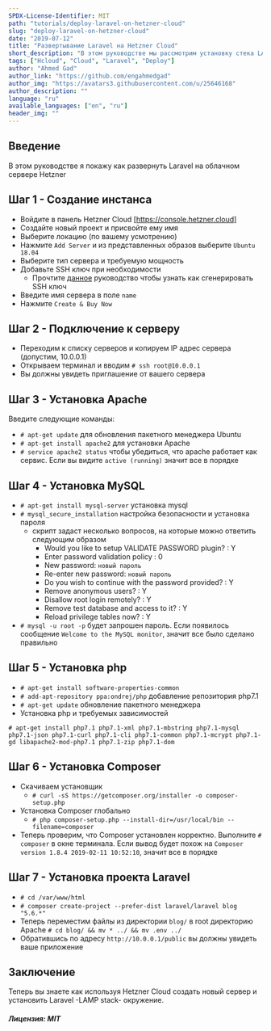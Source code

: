 ```yaml
---
SPDX-License-Identifier: MIT
path: "tutorials/deploy-laravel-on-hetzner-cloud"
slug: "deploy-laravel-on-hetzner-cloud"
date: "2019-07-12"
title: "Развертывание Laravel на Hetzner Cloud"
short_description: "В этом руководстве мы рассмотрим установку стека LAMP на облачный сервер в Hetzner и развернем на нем Laravel."
tags: ["Hcloud", "Cloud", "Laravel", "Deploy"]
author: "Ahmed Gad"
author_link: "https://github.com/engahmedgad"
author_img: "https://avatars3.githubusercontent.com/u/25646168"
author_description: ""
language: "ru"
available_languages: ["en", "ru"]
header_img: ""
---
```



## Введение

В этом руководстве я покажу как развернуть Laravel на облачном сервере Hetzner

## Шаг 1 - Создание инстанса

* Войдите в панель Hetzner Cloud [https://console.hetzner.cloud]
* Создайте новый проект и присвойте ему имя
* Выберите локацию (по вашему усмотрению)
* Нажмите `Add Server` и из представленных образов выберите `Ubuntu 18.04`
* Выберите тип сервера и требуемую мощность
* Добавьте SSH ключ при необходимости
    * Прочтите [данное](https://help.github.com/en/enterprise/2.16/user/articles/generating-a-new-ssh-key-and-adding-it-to-the-ssh-agent) руководство чтобы узнать как сгенерировать SSH ключ
* Введите имя сервера в поле `name`
* Нажмите `Create & Buy Now`
 
## Шаг 2 - Подключение к серверу

* Переходим к списку серверов и копируем IP адрес сервера (допустим, 10.0.0.1)
* Открываем терминал и вводим `# ssh root@10.0.0.1`
* Вы должны увидеть приглашение от вашего сервера

## Шаг 3 - Установка Apache

Введите следующие команды: 
* `# apt-get update` для обновления пакетного менеджера Ubuntu
* `# apt-get install apache2` для установки Apache 
* `# service apache2 status` чтобы убедиться, что apache работает как сервис. Если вы видите `active (running)` значит все в порядке

## Шаг 4 - Установка MySQL

* `# apt-get install mysql-server` установка mysql
* `# mysql_secure_installation` настройка безопасности и установка пароля
    * скрипт задаст несколько вопросов, на которые можно ответить следующим образом
        * Would you like to setup VALIDATE PASSWORD plugin? : Y
        * Enter password validation policy : 0
        * New password: `новый пароль`
        * Re-enter new password: `новый пароль`
        * Do you wish to continue with the password provided? : Y
        * Remove anonymous users? : Y
        * Disallow root login remotely? : Y
        * Remove test database and access to it? : Y
        * Reload privilege tables now? : Y     
* `# mysql -u root -p` будет запрошен пароль. Если появилось сообщение `Welcome to the MySQL monitor`, значит все было сделано правильно

## Шаг 5 - Установка php

* `# apt-get install software-properties-common`
* `# add-apt-repository ppa:ondrej/php` добавление репозитория php7.1
* `# apt-get update` обновление пакетного менеджера
* Установка php и требуемых зависимостей
```
# apt-get install php7.1 php7.1-xml php7.1-mbstring php7.1-mysql php7.1-json php7.1-curl php7.1-cli php7.1-common php7.1-mcrypt php7.1-gd libapache2-mod-php7.1 php7.1-zip php7.1-dom
```

## Шаг 6 - Установка Composer

* Скачиваем установщик
    * `# curl -sS https://getcomposer.org/installer -o composer-setup.php`
* Установка Composer глобально
    * `# php composer-setup.php --install-dir=/usr/local/bin --filename=composer`
* Теперь проверим, что Composer установлен корректно. Выполните `# composer` в окне терминала. Если вывод будет похож на `Composer version 1.8.4 2019-02-11 10:52:10`, значит все в порядке

## Шаг 7 - Установка проекта Laravel

* `# cd /var/www/html`
* `# composer create-project --prefer-dist laravel/laravel blog "5.6.*"`
* Теперь переместим файлы из директории `blog/` в root директорию Apache `# cd blog/ && mv * ../ && mv .env ../`
* Обратившись по адресу `http://10.0.0.1/public` вы должны увидеть ваше приложение

## Заключение

Теперь вы знаете как используя Hetzner Cloud создать новый сервер и установить Laravel -LAMP stack- окружение.

##### Лицензия: MIT

<!---

Contributors's Certificate of Origin

By making a contribution to this project, I certify that:

(a) The contribution was created in whole or in part by me and I have

    the right to submit it under the license indicated in the file; or

(b) The contribution is based upon previous work that, to the best of my

    knowledge, is covered under an appropriate license and I have the

    right under that license to submit that work with modifications,

    whether created in whole or in part by me, under the same license

    (unless I am permitted to submit under a different license), as

    indicated in the file; or

(c) The contribution was provided directly to me by some other person

    who certified (a), (b) or (c) and I have not modified it.

(d) I understand and agree that this project and the contribution are

    public and that a record of the contribution (including all personal

    information I submit with it, including my sign-off) is maintained

    indefinitely and may be redistributed consistent with this project

    or the license(s) involved.

Signed-off-by: [Ahmed Gad eng.ahmedmgad@gmail.com ]

-->
